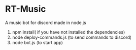 # RT-Music
A music bot for discord made in node.js

1. npm install( if you have not installed the dependencies)
2. node deploy-commands.js (to send commands to discord)
3. node bot.js (to start app)
